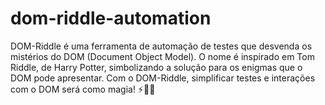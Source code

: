 # dom-riddle-automation
DOM-Riddle é uma ferramenta de automação de testes que desvenda os mistérios do DOM (Document Object Model). O nome é inspirado em Tom Riddle, de Harry Potter, simbolizando a solução para os enigmas que o DOM pode apresentar. Com o DOM-Riddle, simplificar testes e interações com o DOM será como magia! ⚡🧙‍♂️
